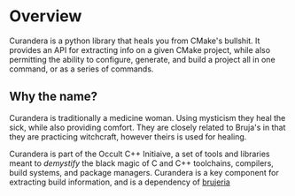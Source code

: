 # Overview

Curandera is a python library that heals you from CMake's bullshit. It provides
an API for extracting info on a given CMake project, while also permitting the
ability to configure, generate, and build a project all in one command, or as
a series of commands.

## Why the name?

Curandera is traditionally a medicine woman. Using mysticism they heal the sick,
while also providing comfort. They are closely related to Bruja's in that they
are practicing witchcraft, however theirs is used for healing.

Curandera is part of the Occult C++ Initiaive, a set of tools and libraries
meant to *demystify* the black magic of C and C++ toolchains, compilers, build
systems, and package managers. Curandera is a key component for extracting
build information, and is a dependency of [brujeria]

[brujeria]: https://github.com/slurps-mad-rips/brujeria
